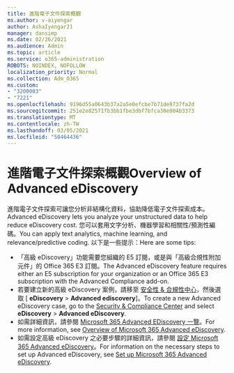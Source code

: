 ```yaml
---
title: 進階電子文件探索概觀
ms.author: v-aiyengar
author: AshaIyengar21
manager: dansimp
ms.date: 02/26/2021
ms.audience: Admin
ms.topic: article
ms.service: o365-administration
ROBOTS: NOINDEX, NOFOLLOW
localization_priority: Normal
ms.collection: Adm_O365
ms.custom:
- "3200003"
- "7221"
ms.openlocfilehash: 9196d55a0643b37a2a5e0efcbe7b71de9737fa2d
ms.sourcegitcommit: 251e2e82571fb3bb1fbe3dbf7bfca30e004b3373
ms.translationtype: MT
ms.contentlocale: zh-TW
ms.lasthandoff: 03/05/2021
ms.locfileid: "50464436"
---
```

# <a name="overview-of-advanced-ediscovery"></a><span data-ttu-id="81cf9-102">進階電子文件探索概觀</span><span class="sxs-lookup"><span data-stu-id="81cf9-102">Overview of Advanced eDiscovery</span></span>

<span data-ttu-id="81cf9-103">進階電子文件探索可讓您分析非結構化資料，協助降低電子文件探索成本。</span><span class="sxs-lookup"><span data-stu-id="81cf9-103">Advanced eDiscovery lets you analyze your unstructured data to help reduce eDiscovery cost.</span></span> <span data-ttu-id="81cf9-104">您可以套用文字分析、機器學習和相關性/預測性編碼。</span><span class="sxs-lookup"><span data-stu-id="81cf9-104">You can apply text analytics, machine learning, and relevance/predictive coding.</span></span> <span data-ttu-id="81cf9-105">以下是一些提示：</span><span class="sxs-lookup"><span data-stu-id="81cf9-105">Here are some tips:</span></span>

- <span data-ttu-id="81cf9-106">「高級 eDiscovery」功能需要您組織的 E5 訂閱，或是與「高級合規性附加元件」的 Office 365 E3 訂閱。</span><span class="sxs-lookup"><span data-stu-id="81cf9-106">The Advanced eDiscovery feature requires either an E5 subscription for your organization or an Office 365 E3 subscription with the Advanced Compliance add-on.</span></span>
- <span data-ttu-id="81cf9-107">若要建立新的高級 eDiscovery 案例，請移至 [安全性 & 合規性中心](https://go.microsoft.com/fwlink/p/?linkid=2077143)，然後選取 [ **eDiscovery**  >  **Advanced ediscovery**]。</span><span class="sxs-lookup"><span data-stu-id="81cf9-107">To create a new Advanced eDiscovery case, go to the [Security & Compliance Center](https://go.microsoft.com/fwlink/p/?linkid=2077143) and select **eDiscovery** > **Advanced eDiscovery**.</span></span>
- <span data-ttu-id="81cf9-108">如需詳細資訊，請參閱 [Microsoft 365 Advanced EDiscovery 一覽](https://go.microsoft.com/fwlink/?linkid=2101588)。</span><span class="sxs-lookup"><span data-stu-id="81cf9-108">For more information, see [Overview of Microsoft 365 Advanced eDiscovery](https://go.microsoft.com/fwlink/?linkid=2101588).</span></span>
- <span data-ttu-id="81cf9-109">如需設定高級 eDiscovery 之必要步驟的詳細資訊，請參閱 [設定 Microsoft 365 Advanced eDiscovery](https://go.microsoft.com/fwlink/?linkid=2122672)。</span><span class="sxs-lookup"><span data-stu-id="81cf9-109">For information on the necessary steps to set up Advanced eDiscovery, see [Set up Microsoft 365 Advanced eDiscovery](https://go.microsoft.com/fwlink/?linkid=2122672).</span></span>
